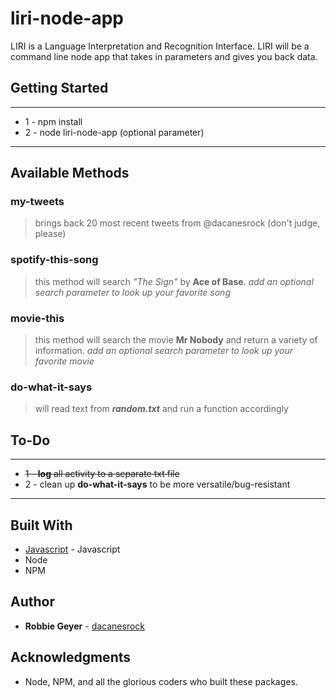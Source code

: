 # liri-node-app
LIRI is a Language Interpretation and Recognition Interface. LIRI will be a command line node app that takes in parameters and gives you back data.

## Getting Started
***
* 1 - npm install
* 2 - node liri-node-app <enter method> (optional parameter)
***
## Available Methods

### my-tweets
>brings back 20 most recent tweets from @dacanesrock (don't judge, please)
### spotify-this-song
>this method will search _"The Sign"_ by **Ace of Base**. 
>_add an optional search parameter to look up your favorite song_
### movie-this
>this method will search the movie **Mr Nobody** and return a variety of information. 
>_add an optional search parameter to look up your favorite movie_
### do-what-it-says
>will read text from **_random.txt_** and run a function accordingly

## To-Do
***
* ~~1 - **log** all activity to a separate txt file~~
* 2 - clean up **do-what-it-says** to be more versatile/bug-resistant
***

## Built With

* [Javascript](https://www.javascript.com/) - Javascript
* Node
* NPM

## Author

* **Robbie Geyer** - [dacanesrock](https://github.com/dacanesrock)

## Acknowledgments

* Node, NPM, and all the glorious coders who built these packages.
